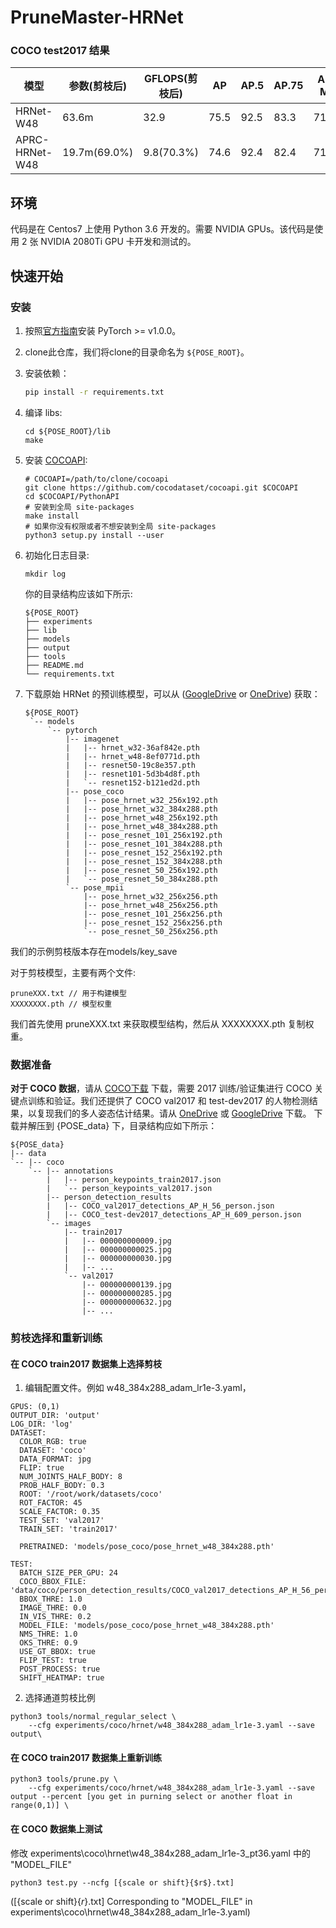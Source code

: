 # PruneMaster-HRNet 

### COCO test2017 结果
|      模型       | 参数(剪枝后)  | GFLOPS(剪枝后)  | AP   | AP.5 | AP.75 | AP M  | AP L  | AR   |
|----------------|--------------|--------------- |------|------|-------|-------|-------|------|
| HRNet-W48      | 63.6m        | 32.9           | 75.5 | 92.5 | 83.3  | 71.9  | 81.5  | 80.5 |
| APRC-HRNet-W48 | 19.7m(69.0%) | 9.8(70.3%)     | 74.6 | 92.4 | 82.4  | 71.0  | 80.6  | 79.8 |

## 环境
代码是在 Centos7 上使用 Python 3.6 开发的。需要 NVIDIA GPUs。该代码是使用 2 张 NVIDIA 2080Ti GPU 卡开发和测试的。

## 快速开始
### 安装
1. 按照[官方指南](https://pytorch.org/)安装 PyTorch >= v1.0.0。
2. clone此仓库，我们将clone的目录命名为 `${POSE_ROOT}`。
3. 安装依赖：
   ```bash
   pip install -r requirements.txt

   ```
4. 编译 libs:
   ```
   cd ${POSE_ROOT}/lib
   make
   ```
5. 安装  [COCOAPI](https://github.com/cocodataset/cocoapi):
   ```
   # COCOAPI=/path/to/clone/cocoapi
   git clone https://github.com/cocodataset/cocoapi.git $COCOAPI
   cd $COCOAPI/PythonAPI
   # 安装到全局 site-packages
   make install
   # 如果你没有权限或者不想安装到全局 site-packages
   python3 setup.py install --user
   ```
6. 初始化日志目录:

   ```
   mkdir log
   ```

   你的目录结构应该如下所示:

   ```
   ${POSE_ROOT}
   ├── experiments
   ├── lib
   ├── models
   ├── output
   ├── tools 
   ├── README.md
   └── requirements.txt
   ```

7. 下载原始 HRNet 的预训练模型，可以从 ([GoogleDrive](https://drive.google.com/drive/folders/1hOTihvbyIxsm5ygDpbUuJ7O_tzv4oXjC?usp=sharing) or [OneDrive](https://1drv.ms/f/s!AhIXJn_J-blW231MH2krnmLq5kkQ)) 获取：
   ```
   ${POSE_ROOT}
    `-- models
        `-- pytorch
            |-- imagenet
            |   |-- hrnet_w32-36af842e.pth
            |   |-- hrnet_w48-8ef0771d.pth
            |   |-- resnet50-19c8e357.pth
            |   |-- resnet101-5d3b4d8f.pth
            |   `-- resnet152-b121ed2d.pth
            |-- pose_coco
            |   |-- pose_hrnet_w32_256x192.pth
            |   |-- pose_hrnet_w32_384x288.pth
            |   |-- pose_hrnet_w48_256x192.pth
            |   |-- pose_hrnet_w48_384x288.pth
            |   |-- pose_resnet_101_256x192.pth
            |   |-- pose_resnet_101_384x288.pth
            |   |-- pose_resnet_152_256x192.pth
            |   |-- pose_resnet_152_384x288.pth
            |   |-- pose_resnet_50_256x192.pth
            |   `-- pose_resnet_50_384x288.pth
            `-- pose_mpii
                |-- pose_hrnet_w32_256x256.pth
                |-- pose_hrnet_w48_256x256.pth
                |-- pose_resnet_101_256x256.pth
                |-- pose_resnet_152_256x256.pth
                `-- pose_resnet_50_256x256.pth
   ```
   
我们的示例剪枝版本存在models/key_save

对于剪枝模型，主要有两个文件:
   ```
   pruneXXX.txt // 用于构建模型
   XXXXXXXX.pth // 模型权重
   ```
我们首先使用 pruneXXX.txt 来获取模型结构，然后从 XXXXXXXX.pth 复制权重。

### 数据准备
**对于 COCO 数据**，请从 [COCO下载](http://cocodataset.org/#download) 下载，需要 2017 训练/验证集进行 COCO 关键点训练和验证。我们还提供了 COCO val2017 和 test-dev2017 的人物检测结果，以复现我们的多人姿态估计结果。请从 [OneDrive](https://1drv.ms/f/s!AhIXJn_J-blWzzDXoz5BeFl8sWM-) 或 [GoogleDrive](https://drive.google.com/drive/folders/1fRUDNUDxe9fjqcRZ2bnF_TKMlO0nB_dk?usp=sharing) 下载。
下载并解压到 {POSE_data} 下，目录结构应如下所示：
```
${POSE_data}
|-- data
`-- |-- coco
    `-- |-- annotations
        |   |-- person_keypoints_train2017.json
        |   `-- person_keypoints_val2017.json
        |-- person_detection_results
        |   |-- COCO_val2017_detections_AP_H_56_person.json
        |   |-- COCO_test-dev2017_detections_AP_H_609_person.json
        `-- images
            |-- train2017
            |   |-- 000000000009.jpg
            |   |-- 000000000025.jpg
            |   |-- 000000000030.jpg
            |   |-- ... 
            `-- val2017
                |-- 000000000139.jpg
                |-- 000000000285.jpg
                |-- 000000000632.jpg
                |-- ... 
```
### 剪枝选择和重新训练
#### 在 COCO train2017 数据集上选择剪枝
1. 编辑配置文件。例如 w48_384x288_adam_lr1e-3.yaml，
```
GPUS: (0,1)
OUTPUT_DIR: 'output'
LOG_DIR: 'log'
DATASET:
  COLOR_RGB: true
  DATASET: 'coco'
  DATA_FORMAT: jpg
  FLIP: true
  NUM_JOINTS_HALF_BODY: 8
  PROB_HALF_BODY: 0.3
  ROOT: '/root/work/datasets/coco'
  ROT_FACTOR: 45
  SCALE_FACTOR: 0.35
  TEST_SET: 'val2017'
  TRAIN_SET: 'train2017'

  PRETRAINED: 'models/pose_coco/pose_hrnet_w48_384x288.pth'

TEST:
  BATCH_SIZE_PER_GPU: 24
  COCO_BBOX_FILE: 'data/coco/person_detection_results/COCO_val2017_detections_AP_H_56_person.json'
  BBOX_THRE: 1.0
  IMAGE_THRE: 0.0
  IN_VIS_THRE: 0.2
  MODEL_FILE: 'models/pose_coco/pose_hrnet_w48_384x288.pth'
  NMS_THRE: 1.0
  OKS_THRE: 0.9
  USE_GT_BBOX: true
  FLIP_TEST: true
  POST_PROCESS: true
  SHIFT_HEATMAP: true

```
2. 选择通道剪枝比例
```
python3 tools/normal_regular_select \
    --cfg experiments/coco/hrnet/w48_384x288_adam_lr1e-3.yaml --save output\
```

#### 在 COCO train2017 数据集上重新训练
```
python3 tools/prune.py \
    --cfg experiments/coco/hrnet/w48_384x288_adam_lr1e-3.yaml --save output --percent [you get in purning select or another float in range(0,1)] \
```
#### 在 COCO 数据集上测试
修改 experiments\coco\hrnet\w48_384x288_adam_lr1e-3_pt36.yaml 中的 "MODEL_FILE"

```
python3 test.py --ncfg [{scale or shift}{$r$}.txt]
```
([{scale or shift}{$r$}.txt] Corresponding to "MODEL_FILE" in  experiments\coco\hrnet\w48_384x288_adam_lr1e-3.yaml)

